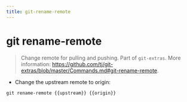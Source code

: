 ```yaml
---
title: git-rename-remote
---
```

# git rename-remote

> Change remote for pulling and pushing.
> Part of `git-extras`.
> More information: <https://github.com/tj/git-extras/blob/master/Commands.md#git-rename-remote>.

- Change the upstream remote to origin:

`git rename-remote {{upstream}} {{origin}}`
